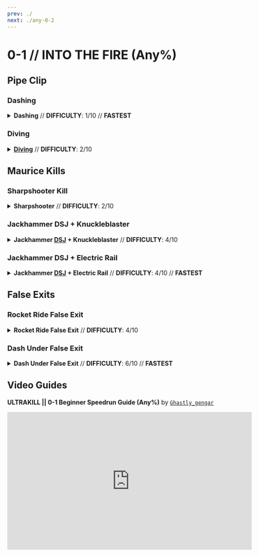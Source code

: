```yaml
---
prev: ./
next: ./any-0-2
---
```


# 0-1 // INTO THE FIRE (Any%)

## Pipe Clip

<div class="hidden-header">

### Dashing

</div>

<details class="easy">
    <summary>
        <b>Dashing</b> // <b>DIFFICULTY</b>: 1/10 // <b>FASTEST</b>
    </summary>
    <p>
        After landing, pick up the Revolver in the middle of the room, switch to the <a href="/general-info.html#ce">CE Shotgun</a> and hold right click to charge up the core, then Knuckleblast both the window & the vent.
    </p>
    <p>
        Slam down the vent and slide slightly forwards, then dash to the right and do a <a href="/speedrun-tech#ce-boost-core-eject-boost">CE Boost</a> to get to the end of the hallway, then once you land, turn left and either dash or slide towards the pipe.
    </p>
    <video width="500" height="auto" loop controls muted>
        <source src="https://i.imgur.com/wbrBi6P.mp4" type="video/mp4">
    </video>
    <p>
        While aiming towards the right of the pipe, dash then jump up. Once you've made it up, do an <a href="/speedrun-tech#ub-ultraboost">Ultraboost</a> (<i>or a <a href="/speedrun-tech#flick-ub">Flick UB</a></i>) to the boss checkpoint.
    </p>
        <video style="float: right" width="350" height="auto" loop controls muted>
            <source src="https://i.imgur.com/M9D1whs.mp4" type="video/mp4">
        </video>
        <video width="350" height="auto" loop controls muted>
            <source src="https://i.imgur.com/bbr1ZwM.mp4" type="video/mp4">
        </video>
</details>

<div class="hidden-header">

### Diving

</div>

<details class="easy">
    <summary>
        <a href="/speedrun-tech#dives"><b>Diving</b></a> // <b>DIFFICULTY</b>: 2/10
    </summary>
    <p>
        After landing, pick up the Revolver in the middle of the room, switch to the <a href="/general-info.html#ce">CE Shotgun</a> and hold right click to charge up the core, then Knuckleblast both the window & the vent.
    </p>
    <p>
        Slam down the vent and slide slightly forwards, then dash to the right and do a <a href="/speedrun-tech#ce-boost-core-eject-boost">CE Boost</a> to get to the end of the hallway, then once you land, turn left and either dash or slide towards the pipe.
    </p>
    <video width="500" height="auto" loop controls muted>
        <source src="https://i.imgur.com/wbrBi6P.mp4" type="video/mp4">
    </video>
    <p>
        While aiming towards the right of the pipe, do a <a href="/speedrun-tech#dives">Dive</a> towards the pipe, then jump up. Once you've made it up, do an <a href="/speedrun-tech#ub-ultraboost">Ultraboost</a> (<i>or a <a href="/speedrun-tech#flick-ub">Flick UB</a></i>) to the boss checkpoint.
    </p>
    <video style="float: right" width="350" height="auto" loop controls muted>
        <source src="https://i.imgur.com/QNb74Fs.mp4" type="video/mp4">
    </video>
    <video width="350" height="auto" loop controls muted>
        <source src="https://i.imgur.com/7wPsQZt.mp4" type="video/mp4">
    </video>
</details>

## Maurice Kills

<div class="hidden-header">

### Sharpshooter Kill

</div>

<details class="easy">
    <summary>
        <b>Sharpshooter</b> // <b>DIFFICULTY</b>: 2/10
    </summary>
    <br />
    <div class="tips">
        <div class="tips-header">
            <i class="fa-solid fa-circle-exclamation"></i>
            Note
        </div>
        This is most optimal on VIOLENT. If you play on other STANDARD or below, try the other two kills!
    </div>
    <p>
        After checkpointing, start off by equipping the <b>Sharpshooter</b>, then while holding right click (to charge it up), do a dash slide into the arena.
    </p>
    <p>
        Land almost exactly below <a href="/general-info#enemy-terms">Maurice</a>, then release right click after Maurice shoots at least one of its bullets.
    </p>
    <video width="500" height="auto" loop controls muted>
        <source src="https://i.imgur.com/aWLHeBP.mp4" type="video/mp4">
    </video>
    <p>
        After killing, either do a <a href="/speedrun-tech#ub-exit">UB Exit</a> or a <a href="/speedrun-tech#slideways-exit">Slideways Exit</a>, whichever one is easier to you.
        <br />
        (<i>However, if you wish to try out other exits, check out the <a href="/speedrun-tech.html#level-exits">Level Exits in Speedrun Tech</a>!</i>)
    </p>
</details>

<div class="hidden-header">

### Jackhammer DSJ + Knuckleblaster

</div>

<details class="medium">
    <summary>
        <b>Jackhammer <a href="/speedrun-tech#dsj-dash-slide-jump"><b>DSJ</b></a> + Knuckleblaster</b> // <b>DIFFICULTY</b>: 4/10
    </summary>
    <br />
    <div class="warning">
        <div class="warning-header">
            <i class="fa-solid fa-circle-exclamation"></i>
            Note
        </div>
        This requires timing your Knuckleblast punch. If you have issues with timing, try the other two kills.
    </div>
    <p>
        After checkpointing, start off by equipping the <b>Alternate Sawed-On Jackhammer</b>, then while holding left and right click, do a <a href="/speedrun-tech#dsj-dash-slide-jump">DSJ</a>.
    </p>
    <p>
        Before hitting the <a href="/general-info#enemy-terms">Maurice</a> with Jackhammer, punch using the Knuckleblaster a few frames beforehand.
    </p>
    <p>
        Aim the Jackhammer at the Maurice once it spawns in, then release both your left and right click.
    </p>
    <video width="500" height="auto" loop controls muted>
        <source src="https://i.imgur.com/MiHWdIU.mp4" type="video/mp4">
    </video>
    <p>
        After killing, either do a <a href="/speedrun-tech#ub-exit">UB Exit</a> or a <a href="/speedrun-tech#slideways-exit">Slideways Exit</a>, whichever one is easier to you.
        <br />
        (<i>However, if you wish to try out other exits, check out the <a href="/speedrun-tech.html#level-exits">Level Exits in Speedrun Tech</a>!</i>)
    </p>
</details>

<div class="hidden-header">

### Jackhammer DSJ + Electric Rail

</div>

<details class="medium">
    <summary>
        <b>Jackhammer <a href="/speedrun-tech#dsj-dash-slide-jump"><b>DSJ</b></a> + Electric Rail</b> // <b>DIFFICULTY</b>: 4/10 // <b>FASTEST</b>
    </summary>
    <br />
    <div class="warning">
        <div class="warning-header">
            <i class="fa-solid fa-circle-exclamation"></i>
            Note
        </div>
        This requires quickly swapping to the Electric Railcannon within about ~0.5s of hitstop. If that's too fast for you, try the two previous kill methods.
    </div>
    <p>
        After checkpointing, start off by equipping the <b>Alternate Sawed-On Jackhammer</b>, then while holding left and right click, do a <a href="/speedrun-tech#dsj-dash-slide-jump">DSJ</a>.
    </p>
    <p>
        Aim the Jackhammer at the <a href="/general-info#enemy-terms">Maurice</a> once it spawns in, then release both your left and right click.
    </p>
    <p>
        Then, quickly swap to Electric Railcannon <b>DURING THE HITSTOP</b> and shoot the Maurice with it.
    </p>
    <video width="500" height="auto" loop controls muted>
        <source src="https://i.imgur.com/ZVWFPu5.mp4" type="video/mp4">
    </video>
    <p>
        After killing, do a <a href="/speedrun-tech#slideways-exit">Slideways Exit</a>. 
        <br />
        (<i>However, if you wish to try out other exits, check out the <a href="/speedrun-tech.html#level-exits">Level Exits in Speedrun Tech</a>!</i>)
    </p>
</details>

## False Exits

<div class="hidden-header">

### Rocket Ride False Exit

</div>
<details class="medium">
    <summary>
        <b>Rocket Ride False Exit</b> // <b>DIFFICULTY</b>: 4/10
    </summary>
    <p>
        Start off by doing a <a href="/speedrun-tech#ub-ultraboost">UB (Ultraboost)</a> after clipping out from pipe clip.
        <br />
        Wait a bit before you're near the door, then slam and do a <a href="/speedrun-tech#rocket-ride">Rocket Ride</a> (ideally, <a href="/speedrun-tech#instant-rocket-ride">Instant Rocket Ride</a>), and ride the rocket till you hit a bit behind yet below the door.
    </p>
        <video width="500" height="auto" loop controls muted>
            <source src="https://i.imgur.com/Jj6lPvY.mp4" type="video/mp4">
        </video>
    <p>
        Slam down for a tad bit, then do another <a href="/speedrun-tech#rocket-ride">Rocket Ride</a> (ideally, <a href="/speedrun-tech#instant-rocket-ride">Instant Rocket Ride</a>), go <b>diagonally</b> downwards towards the bottom of the exit, and either get off the rocket and dash into the bottom of the exit, or fly into it.
    </p>
        <video width="500" height="auto" loop controls muted>
            <source src="https://i.imgur.com/f6mkZsT.mp4" type="video/mp4">
        </video>
</details>

<div class="hidden-header">

### Dash Under False Exit

</div>

<details class="medium">
    <summary>
        <b>Dash Under False Exit</b> // <b>DIFFICULTY</b>: 6/10 // <b>FASTEST</b>
    </summary>
    <br />
    <div class="warning">
        <div class="warning-header">
            <i class="fa-solid fa-triangle-exclamation"></i>
            Warning
        </div>
        Doing this is extremely difficult, primarily due to the door's hitbox. If it sucks to hit,
        then I'd try using the method above.
    </div>
    <p>
        Start off by doing a <a href="/speedrun-tech#ub-ultraboost">UB (Ultraboost)</a> after clipping out from pipe clip, making <b>sure</b> your direction is going near / towards the door.
    </p>
    <p>
        Once you're <b>near</b> (too close and it loads in with you in it) the door, slam down a <i>tiny bit</i> then dash under the door, ideally towards the corner.
    </p>
        <video width="500" height="auto" loop controls muted>
            <source src="https://i.imgur.com/cWSXBvK.mp4" type="video/mp4">
        </video>
    <p>
        Slam down for a tad bit, then do another <a href="/speedrun-tech#rocket-ride">Rocket Ride</a> (ideally, <a href="/speedrun-tech#instant-rocket-ride">Instant Rocket Ride</a>), go <b>diagonally</b> downwards towards the bottom of the exit, and either get off the rocket and dash into the bottom of the exit, or fly into it.
    </p>
        <video width="500" height="auto" loop controls muted>
            <source src="https://i.imgur.com/qubblJg.mp4" type="video/mp4">
        </video>
</details>

## Video Guides
<b>ULTRAKILL || 0-1 Beginner Speedrun Guide (Any%)</b> by <a href="https://www.youtube.com/@ghastly_gengar/videos"><code>Ghastly_gengar</code></a>
<iframe width="560" height="315" src="https://www.youtube.com/embed/CFefgAGQAeA" frameborder="0" allow="accelerometer; autoplay; clipboard-write; encrypted-media; gyroscope; picture-in-picture" allowfullscreen></iframe>
